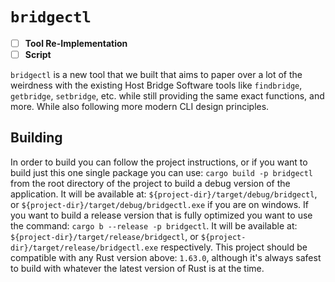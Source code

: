 # `bridgectl` #

- [ ] **Tool Re-Implementation**
- [ ] **Script**

`bridgectl` is a new tool that we built that aims to paper over a lot of the
weirdness with the existing Host Bridge Software tools like `findbridge`,
`getbridge`, `setbridge`, etc. while still providing the same exact functions,
and more. While also following more modern CLI design principles.

## Building ##

In order to build you can follow the project instructions, or if you want to
build just this one single package you can use: `cargo build -p bridgectl`
from the root directory of the project to build a debug version of the
application. It will be available at: `${project-dir}/target/debug/bridgectl`,
or `${project-dir}/target/debug/bridgectl.exe` if you are on windows. If you
want to build a release version that is fully optimized you want to use the
command: `cargo b --release -p bridgectl`. It will be available at:
`${project-dir}/target/release/bridgectl`, or
`${project-dir}/target/release/bridgectl.exe` respectively. This project
should be compatible with any Rust version above: `1.63.0`, although it's
always safest to build with whatever the latest version of Rust is at the time.

